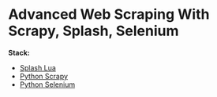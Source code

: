 # Advanced Web Scraping With Scrapy, Splash, Selenium

**Stack:**
- [Splash Lua](https://splash.readthedocs.io/en/stable/)
- [Python Scrapy](https://docs.scrapy.org/en/latest/)
- [Python Selenium](https://selenium-python.readthedocs.io/)

